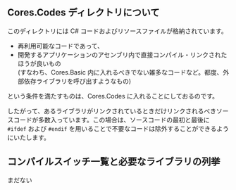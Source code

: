 ## Cores.Codes ディレクトリについて
このディレクトリには C# コードおよびリソースファイルが格納されています。


- 再利用可能なコードであって、
- 開発するアプリケーションのアセンブリ内で直接コンパイル・リンクされたほうが良いもの  
  (すなわち、Cores.Basic 内に入れるべきでない雑多なコードなど。都度、外部依存ライブラリを呼び出すようなもの)


という条件を満たすものは、Cores.Codes に入れることにしておるのです。


したがって、あるライブラリがリンクされているときだけリンクされるべきソースコードが多数入っています。この場合は、ソースコードの最初と最後に `#ifdef` および `#endif` を用いることで不要なコードは除外することができるようにいたします。


## コンパイルスイッチ一覧と必要なライブラリの列挙
まだない

